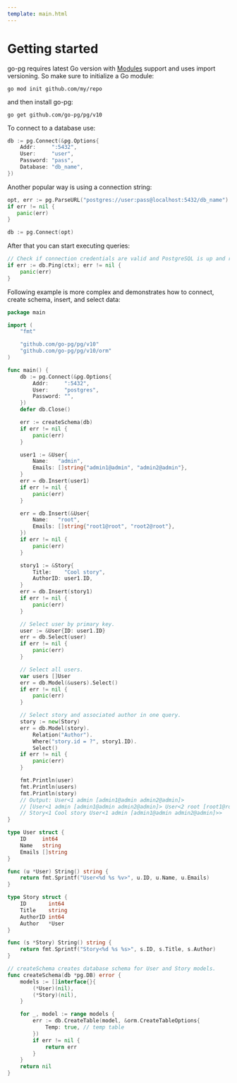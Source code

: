 ```yaml
---
template: main.html
---
```


# Getting started

go-pg requires latest Go version with
[Modules](https://github.com/golang/go/wiki/Modules) support and uses import
versioning. So make sure to initialize a Go module:

```shell
go mod init github.com/my/repo
```

and then install go-pg:

```shell
go get github.com/go-pg/pg/v10
```

To connect to a database use:

```go
db := pg.Connect(&pg.Options{
    Addr:     ":5432",
    User:     "user",
    Password: "pass",
    Database: "db_name",
})
```

Another popular way is using a connection string:

```go
opt, err := pg.ParseURL("postgres://user:pass@localhost:5432/db_name")
if err != nil {
   panic(err)
}

db := pg.Connect(opt)
```

After that you can start executing queries:

```go
// Check if connection credentials are valid and PostgreSQL is up and running.
if err := db.Ping(ctx); err != nil {
    panic(err)
}
```

Following example is more complex and demonstrates how to connect, create
schema, insert, and select data:

```go
package main

import (
    "fmt"

    "github.com/go-pg/pg/v10"
    "github.com/go-pg/pg/v10/orm"
)

func main() {
    db := pg.Connect(&pg.Options{
        Addr:     ":5432",
        User:     "postgres",
        Password: "",
    })
    defer db.Close()

    err := createSchema(db)
    if err != nil {
        panic(err)
    }

    user1 := &User{
        Name:   "admin",
        Emails: []string{"admin1@admin", "admin2@admin"},
    }
    err = db.Insert(user1)
    if err != nil {
        panic(err)
    }

    err = db.Insert(&User{
        Name:   "root",
        Emails: []string{"root1@root", "root2@root"},
    })
    if err != nil {
        panic(err)
    }

    story1 := &Story{
        Title:    "Cool story",
        AuthorID: user1.ID,
    }
    err = db.Insert(story1)
    if err != nil {
        panic(err)
    }

    // Select user by primary key.
    user := &User{ID: user1.ID}
    err = db.Select(user)
    if err != nil {
        panic(err)
    }

    // Select all users.
    var users []User
    err = db.Model(&users).Select()
    if err != nil {
        panic(err)
    }

    // Select story and associated author in one query.
    story := new(Story)
    err = db.Model(story).
        Relation("Author").
        Where("story.id = ?", story1.ID).
        Select()
    if err != nil {
        panic(err)
    }

    fmt.Println(user)
    fmt.Println(users)
    fmt.Println(story)
    // Output: User<1 admin [admin1@admin admin2@admin]>
    // [User<1 admin [admin1@admin admin2@admin]> User<2 root [root1@root root2@root]>]
    // Story<1 Cool story User<1 admin [admin1@admin admin2@admin]>>
}

type User struct {
    ID     int64
    Name   string
    Emails []string
}

func (u *User) String() string {
    return fmt.Sprintf("User<%d %s %v>", u.ID, u.Name, u.Emails)
}

type Story struct {
    ID       int64
    Title    string
    AuthorID int64
    Author   *User
}

func (s *Story) String() string {
    return fmt.Sprintf("Story<%d %s %s>", s.ID, s.Title, s.Author)
}

// createSchema creates database schema for User and Story models.
func createSchema(db *pg.DB) error {
    models := []interface{}{
        (*User)(nil),
        (*Story)(nil),
    }

    for _, model := range models {
        err := db.CreateTable(model, &orm.CreateTableOptions{
            Temp: true, // temp table
        })
        if err != nil {
            return err
        }
    }
    return nil
}
```
